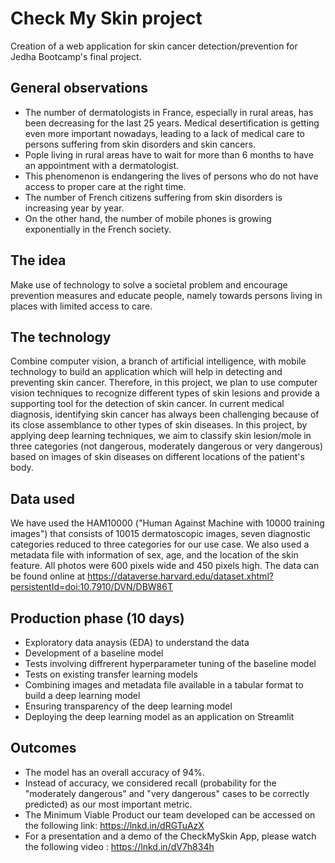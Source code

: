 # Check My Skin project
Creation of a web application for skin cancer detection/prevention for Jedha Bootcamp's final project.

## General observations
- The number of dermatologists in France, especially in rural areas, has been decreasing for the last 25 years. Medical desertification is getting even more important nowadays, leading to a lack of medical care to persons suffering from skin disorders and skin cancers.
- Pople living in rural areas have to wait for more than 6 months to have an appointment with a dermatologist. 
- This phenomenon is endangering the lives of persons who do not have access to proper care at the right time.
- The number of French citizens suffering from skin disorders is increasing year by year.
- On the other hand, the number of mobile phones is growing exponentially in the French society.

## The idea
Make use of technology to solve a societal problem and encourage prevention measures and educate people, namely towards persons living in places with limited access to care.

## The technology
Combine computer vision, a branch of artificial intelligence, with mobile technology to build an application which will help in detecting and preventing skin cancer.
Therefore, in this project, we plan to use computer vision techniques to recognize different types of skin lesions and provide a supporting tool for the detection of skin cancer. In current medical diagnosis, identifying skin cancer has always been challenging because of its close assemblance to other types of skin diseases. In this project, by applying deep learning techniques, we aim to classify skin lesion/mole in three categories (not dangerous, moderately dangerous or very dangerous) based on images of skin diseases on different locations of the patient's body.

## Data used
We have used the HAM10000 ("Human Against Machine with 10000 training images") that consists of 10015 dermatoscopic images, seven diagnostic categories reduced to three categories for our use case. We also used a metadata file with information of sex, age, and the location of the skin feature. All photos were 600 pixels wide and 450 pixels high. The data can be found online at https://dataverse.harvard.edu/dataset.xhtml?persistentId=doi:10.7910/DVN/DBW86T

## Production phase (10 days)
- Exploratory data anaysis (EDA) to understand the data
- Development of a baseline model
- Tests involving diffrerent hyperparameter tuning of the baseline model
- Tests on existing transfer learning models
- Combining images and metadata file available in a tabular format to build a deep learning model
- Ensuring transparency of the deep learning model
- Deploying the deep learning model as an application on Streamlit

## Outcomes
- The model has an overall accuracy of 94%.
- Instead of accuracy, we considered recall (probability for the "moderately dangerous" and "very dangerous" cases to be correctly predicted) as our most important metric.
- The Minimum Viable Product our team developed can be accessed on the following link: https://lnkd.in/dRGTuAzX
- For a presentation and a demo of the CheckMySkin App, please watch the following video : https://lnkd.in/dV7h834h